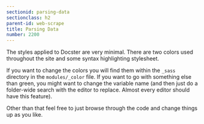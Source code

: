 ```yaml
---
sectionid: parsing-data
sectionclass: h2
parent-id: web-scrape
title: Parsing Data
number: 2200
---
```


The styles applied to Docster are very minimal. There are two colors used throughout the site and some syntax highlighting stylesheet.

If you want to change the colors you will find them within the `_sass` directory in the `modules/_color` file. If you want to go with something else than green, you might want to change the variable name (and then just do a folder-wide search with the editor to replace. Almost every editor should have this feature).

Other than that feel free to just browse through the code and change things up as you like.
